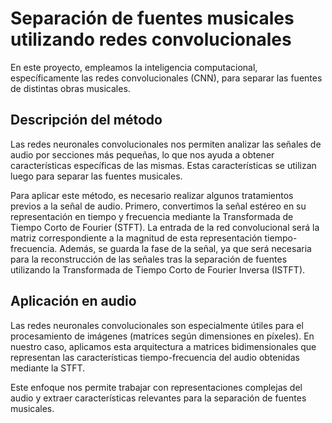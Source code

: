 # Separación de fuentes musicales utilizando redes convolucionales

En este proyecto, empleamos la inteligencia computacional, específicamente las redes convolucionales (CNN), para separar las fuentes de distintas obras musicales.

## Descripción del método

Las redes neuronales convolucionales nos permiten analizar las señales de audio por secciones más pequeñas, lo que nos ayuda a obtener características específicas de las mismas. Estas características se utilizan luego para separar las fuentes musicales.

Para aplicar este método, es necesario realizar algunos tratamientos previos a la señal de audio. Primero, convertimos la señal estéreo en su representación en tiempo y frecuencia mediante la Transformada de Tiempo Corto de Fourier (STFT). La entrada de la red convolucional será la matriz correspondiente a la magnitud de esta representación tiempo-frecuencia. Además, se guarda la fase de la señal, ya que será necesaria para la reconstrucción de las señales tras la separación de fuentes utilizando la Transformada de Tiempo Corto de Fourier Inversa (ISTFT).

## Aplicación en audio

Las redes neuronales convolucionales son especialmente útiles para el procesamiento de imágenes (matrices según dimensiones en píxeles). En nuestro caso, aplicamos esta arquitectura a matrices bidimensionales que representan las características tiempo-frecuencia del audio obtenidas mediante la STFT.

Este enfoque nos permite trabajar con representaciones complejas del audio y extraer características relevantes para la separación de fuentes musicales.
